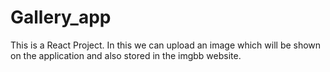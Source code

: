 # Gallery_app

This is a React Project.
In this we can upload an image which will be shown on the application and also stored in the imgbb website.
